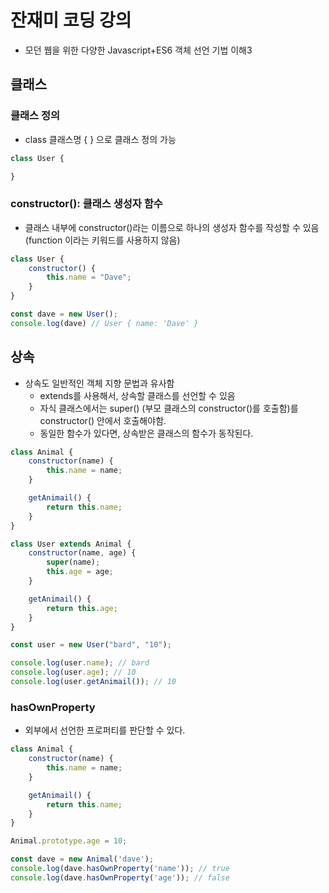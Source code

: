 # 잔재미 코딩 강의
- 모던 웹을 위한 다양한 Javascript+ES6 객체 선언 기법 이해3

## 클래스

### 클래스 정의
- class 클래스명 { } 으로 클래스 정의 가능

```js
class User {

}
```

### constructor(): 클래스 생성자 함수
- 클래스 내부에 constructor()라는 이름으로 하나의 생성자 함수를 작성할 수 있음 (function 이라는 키워드를 사용하지 않음)

```js
class User {
    constructor() {
        this.name = "Dave";
    }
}

const dave = new User();
console.log(dave) // User { name: 'Dave' }
```


## 상속
- 상속도 일반적인 객체 지향 문법과 유사함
  - extends를 사용해서, 상속할 클래스를 선언할 수 있음
  - 자식 클래스에서는 super() (부모 클래스의 constructor()를 호출함)를 constructor() 안에서 호출해야함.
  - 동일한 함수가 있다면, 상속받은 클래스의 함수가 동작된다.
```js
class Animal {
    constructor(name) {
        this.name = name;
    }

    getAnimail() {
        return this.name;
    }
}

class User extends Animal {
    constructor(name, age) {
        super(name);
        this.age = age;
    }

    getAnimail() {
        return this.age;
    }
}

const user = new User("bard", "10");

console.log(user.name); // bard
console.log(user.age); // 10
console.log(user.getAnimail()); // 10
```

### hasOwnProperty
- 외부에서 선언한 프로퍼티를 판단할 수 있다.

```js
class Animal {
    constructor(name) {
        this.name = name;
    }

    getAnimail() {
        return this.name;
    }
}

Animal.prototype.age = 10;

const dave = new Animal('dave');
console.log(dave.hasOwnProperty('name')); // true
console.log(dave.hasOwnProperty('age')); // false
```